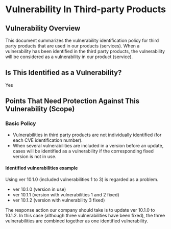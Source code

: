 Vulnerability In Third-party Products
====

## Vulnerability Overview
This document summarizes the vulnerability identification policy for third party products that are used in our products (services). When a vulnerability has been identified in the third party products, the vulnerability will be considered as a vulnerability in our product (service).

## Is This Identified as a Vulnerability?
Yes

## Points That Need Protection Against This Vulnerability (Scope)

### Basic Policy
- Vulnerabilities in third party products are not individually identified (for each CVE identification number).
- When several vulnerabilities are included in a version before an update, cases will be identified as a vulnerability if the corresponding fixed version is not in use.

#### Identified vulnerabilities example
Using ver 10.1.0 (included vulnerabilities 1 to 3) is regarded as a problem.

- ver 10.1.0 (version in use)
- ver 10.1.1 (version with vulnerabilities 1 and 2 fixed)
- ver 10.1.2 (version with vulnerability 3 fixed)

The response action our company should take is to update ver 10.1.0 to 10.1.2. In this case (although three vulnerabilities have been fixed), the three vulnerabilities are combined together as one identified vulnerability.